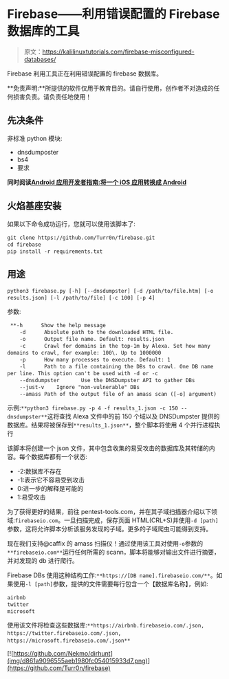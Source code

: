 # Firebase——利用错误配置的 Firebase 数据库的工具

> 原文：<https://kalilinuxtutorials.com/firebase-misconfigured-databases/>

Firebase 利用工具正在利用错误配置的 firebase 数据库。

**免责声明:**所提供的软件仅用于教育目的。请自行使用，创作者不对造成的任何损害负责。请负责任地使用！

## **先决条件**

非标准 python 模块:

*   dnsdumposter
*   bs4
*   要求

**同时阅读[Android 应用开发者指南:将一个 iOS 应用转换成 Android](https://kalilinuxtutorials.com/android-application-developer/)**

## **火焰基座安装**

如果以下命令成功运行，您就可以使用该脚本了:

```
git clone https://github.com/Turr0n/firebase.git
cd firebase
pip install -r requirements.txt
```

## **用途**

```
python3 firebase.py [-h] [--dnsdumpster] [-d /path/to/file.htm] [-o results.json] [-l /path/to/file] [-c 100] [-p 4]
```

参数:

```
 **-h      Show the help message
    -d      Absolute path to the downloaded HTML file.
    -o      Output file name. Default: results.json
    -c      Crawl for domains in the top-1m by Alexa. Set how many domains to crawl, for example: 100\. Up to 1000000
    -p      How many processes to execute. Default: 1
    -l      Path to a file containing the DBs to crawl. One DB name per line. This option can't be used with -d or -c
    --dnsdumpster       Use the DNSDumpster API to gather DBs
    --just-v    Ignore "non-vulnerable" DBs
    --amass Path of the output file of an amass scan ([-o] argument)
```

示例:`**python3 firebase.py -p 4 -f results_1.json -c 150 --dnsdumpster**`这将查找 Alexa 文件中的前 150 个域以及 DNSDumpster 提供的数据库。结果将被保存到`**results_1.json**`，整个脚本将使用 4 个并行进程执行

该脚本将创建一个 json 文件，其中包含收集的易受攻击的数据库及其转储的内容。每个数据库都有一个状态:

*   -2:数据库不存在
*   -1:表示它不容易受到攻击
*   0:进一步的解释是可能的
*   1:易受攻击

为了获得更好的结果，前往 pentest-tools.com，并在其子域扫描器介绍以下领域:`firebaseio.com`。一旦扫描完成，保存页面 HTML(CRL+S)并使用`-d [path]`参数，这将允许脚本分析该服务发现的子域。更多的子域爬虫可能得到支持。

现在我们支持@caffix 的 amass 扫描仪！通过使用该工具对使用`-o`参数的`**firebaseio.com**`运行任何所需的 scann，脚本将能够对输出文件进行摘要，并对发现的 db 进行爬行。

Firebase DBs 使用这种结构工作:`**https://[DB name].firebaseio.com/**`。如果使用`-l [path]`参数，提供的文件需要每行包含一个【数据库名称】，例如:

```
airbnb
twitter
microsoft
```

使用该文件将检查这些数据库:`**https://airbnb.firebaseio.com/.json, https://twitter.firebaseio.com/.json, https://microsoft.firebaseio.com/.json**`

[![https://github.com/Nekmo/dirhunt](img/d861a9096555aeb1980fc054015933d7.png)](https://github.com/Turr0n/firebase)